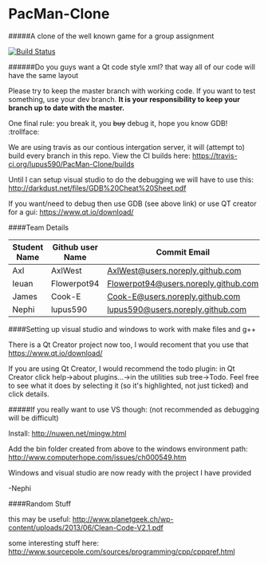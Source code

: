 # PacMan-Clone
#####A clone of the well known game for a group assignment

[![Build Status](https://travis-ci.org/lupus590/PacMan-Clone.svg?branch=Dev-Nephi)](https://travis-ci.org/lupus590/PacMan-Clone)

######Do you guys want a Qt code style xml? that way all of our code will have the same layout

Please try to keep the master branch with working code. If you want to test something, use your dev branch. **It is your responsibility to keep your branch up to date with the master.**

One final rule: you break it, you ~~buy~~ debug it, hope you know GDB! :trollface:

We are using travis as our contious intergation server, it will (attempt to) build every branch in this repo. View the CI builds here: https://travis-ci.org/lupus590/PacMan-Clone/builds

Until I can setup visual studio to do the debugging we will have to use this: http://darkdust.net/files/GDB%20Cheat%20Sheet.pdf

If you want/need to debug then use GDB (see above link) or use QT creator for a gui: https://www.qt.io/download/

####Team Details

Student Name|Github user Name|Commit Email
------------|----------------|------------
Axl|AxlWest|AxlWest@users.noreply.github.com
Ieuan|Flowerpot94|Flowerpot94@users.noreply.github.com
James|Cook-E|Cook-E@users.noreply.github.com 
Nephi|lupus590|lupus590@users.noreply.github.com


####Setting up visual studio and windows to work with make files and g++

There is a Qt Creator project now too, I would recoment that you use that https://www.qt.io/download/

If you are using Qt Creator, I would recommend the todo plugin: in Qt Creator click help->about plugins...->in the utilities sub tree->Todo. Feel free to see what it does by selecting it (so it's highlighted, not just ticked) and click details.

#####If you really want to use VS though: (not recommended as debugging will be difficult)

Install: http://nuwen.net/mingw.html

Add the bin folder created from above to the windows environment path: http://www.computerhope.com/issues/ch000549.htm

Windows and visual studio are now ready with the project I have provided

-Nephi

####Random Stuff

this may be useful: http://www.planetgeek.ch/wp-content/uploads/2013/06/Clean-Code-V2.1.pdf

some interesting stuff here: http://www.sourcepole.com/sources/programming/cpp/cppqref.html
